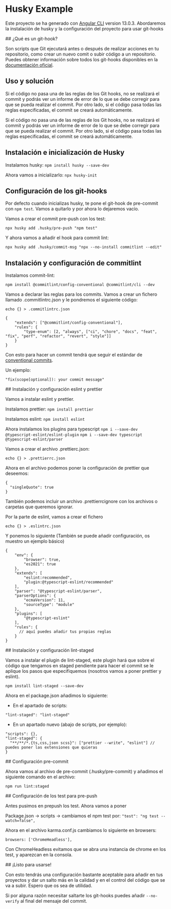 # Husky Example

Este proyecto se ha generado con [Angular CLI](https://github.com/angular/angular-cli) version 13.0.3. Abordaremos la instalación de husky
y la configuración del proyecto para usar git-hooks

## ¿Qué es un git-hook?

Son scripts que Git ejecutará antes o después de realizar acciones en tu repositorio, como crear un nuevo comit o subir código a un repositorio. Puedes obtener información sobre 
todos los git-hooks disponibles en la [documentación oficial](https://git-scm.com/docs/githooks).

## Uso y solución
Si el código no pasa una de las reglas de los Git hooks, no se realizará el commit y podrás ver un informe de error de lo que se debe corregir para que se pueda realizar el commit. Por otro lado, si el código pasa todas las reglas especificadas, el commit se creará automáticamente.

Si el código no pasa una de las reglas de los Git hooks, no se realizará el commit y podrás ver un informe de error de lo que se debe corregir para que se pueda realizar el commit. Por otro lado, si el código pasa todas las reglas especificadas, el commit se creará automáticamente.

## Instalación e inicialización de Husky

Instalamos husky:
`npm install husky --save-dev`

Ahora vamos a inicializarlo:
`npx husky-init`

## Configuración de los git-hooks

Por defecto cuando inicializas husky, te pone el git-hook de pre-commit con `npm test`. Vamos a quitarlo y por ahora lo dejaremos vacío.

Vamos a crear el commit pre-push con los test:

`npx husky add .husky/pre-push "npm test"`

Y ahora vamos a añadir el hook para commit lint:

`npx husky add .husky/commit-msg "npx --no-install commitlint --edit"`

## Instalación y configuración de commitlint

Instalamos commit-lint:

`npm install @commitlint/config-conventional @commitlint/cli --dev`

Vamos a declarar las reglas para los commits. Vamos a crear un fichero llamado .commitlintrc.json y le pondremos el siguiente código:

`echo {} > .commitlintrc.json`

```
{
    "extends": ["@commitlint/config-conventional"],
    "rules": {
        "type-enum": [2, "always", ["ci", "chore", "docs", "feat", "fix", "perf", "refactor", "revert", "style"]]
    }
}
```

Con esto para hacer un commit tendrá que seguir el estándar de [conventional commits](https://www.conventionalcommits.org/en/v1.0.0/).

Un ejemplo:

`"fix(scope[optional]): your commit message"`

## Instalación y configuración eslint y prettier

Vamos a instalar eslint y prettier.

Instalamos prettier:
`npm install prettier`

Instalamos eslint:
`npm install eslint`

Ahora instalamos los plugins para typescript 
`npm i --save-dev @typescript-eslint/eslint-plugin`
`npm i --save-dev typescript @typescript-eslint/parser`

Vamos a crear el archivo .prettierc.json:

`echo {} > .prettierrc.json`

Ahora en el archivo podemos poner la configuración de prettier que deseemos:

```
{
  "singleQuote": true
}
```

También podemos incluir un archivo .prettierrcignore con los archivos o carpetas que queremos ignorar.

Por la parte de eslint, vamos a crear el fichero

`echo {} > .eslintrc.json`

Y ponemos lo siguiente (También se puede añadir configuración, os muestro un ejemplo básico)

```
{
    "env": {
        "browser": true,
        "es2021": true
    },
    "extends": [
        "eslint:recommended",
        "plugin:@typescript-eslint/recommended"
    ],
    "parser": "@typescript-eslint/parser",
    "parserOptions": {
        "ecmaVersion": 11,
        "sourceType": "module"
    },
    "plugins": [
        "@typescript-eslint"
    ],
    "rules": {
      // aquí puedes añadir tus propias reglas
    }
}
```

## Instalación y configuración lint-staged

Vamos a instalar el plugin de lint-staged, este plugin hará que sobre el código que tengamos
en staged pendiente para hacer el commit se le aplique los pasos que especifiquemos (nosotros vamos a poner prettier y eslint).

`npm install lint-staged --save-dev`

Ahora en el package.json añadimos lo siguiente:

- En el apartado de scripts:

`"lint-staged": "lint-staged"`

- En un apartado nuevo (abajo de scripts, por ejemplo):

```
"scripts": {},
"lint-staged": {
  "**/**/*.{ts,css,json scss}": ["prettier --write", "eslint"] // puedes poner las extensiones que quieras
}
```

## Configuración pre-commit 

Ahora vamos al archivo de pre-commit (.husky/pre-commit) y añadimos el siguiente comando en el archivo:

`npm run lint:staged`

## Configuración de los test para pre-push

Antes pusimos en prepush los test. Ahora vamos a poner

Package.json -> scripts -> cambiamos el npm test por:
`"test": "ng test --watch=false",`

Ahora en el archivo karma.conf.js cambiamos lo siguiente en browsers:

`browsers: ['ChromeHeadless'],`

Con ChromeHeadless evitamos que se abra una instancia de chrome en los test, y aparezcan en la consola.

## ¡Listo para usarse!

Con esto tendrás una configuración bastante aceptable para añadir en tus proyectos y dar un salto más en la calidad y en el control del código que se va a subir. Espero que os sea de utilidad.

Si por alguna razón necesitar saltarte los git-hooks puedes añadir `--no-verify` al final del mensaje del commit.
